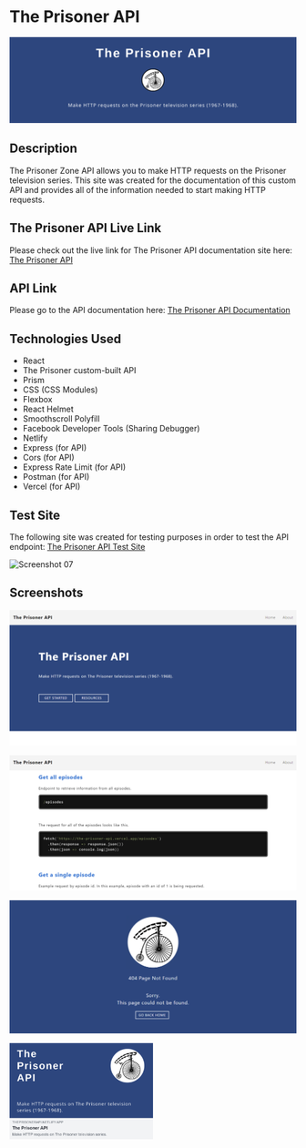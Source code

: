 # The Prisoner API

![Screenshot 01](screenshots/banner.png "The Prisoner")

## Description

The Prisoner Zone API allows you to make HTTP requests on the Prisoner television series. This site was created for the documentation of this custom API and provides all of the information needed to start making HTTP requests.

## The Prisoner API Live Link

Please check out the live link for The Prisoner API documentation site here: [The Prisoner API](https://theprisonerapi.netlify.app/ "The Prisoner API")

## API Link

Please go to the API documentation here: [The Prisoner API Documentation](https://github.com/answebdev/the-prisoner-api "The Prisoner API Documentation")

## Technologies Used

* React
* The Prisoner custom-built API
* Prism
* CSS (CSS Modules)
* Flexbox
* React Helmet
* Smoothscroll Polyfill
* Facebook Developer Tools (Sharing Debugger)
* Netlify
* Express (for API)
* Cors (for API)
* Express Rate Limit (for API)
* Postman (for API)
* Vercel (for API)

## Test Site

The following site was created for testing purposes in order to test the API endpoint: [The Prisoner API Test Site](https://the-prisoner-api-js-test.vercel.app/ "The Prisoner API Test Site")

![Screenshot 07](screenshots/test-site.gif "Test Site")

## Screenshots

![Screenshot 01](screenshots/prisoner-screenshot01.png "Home Page Hero Section")

![Screenshot 02](screenshots/prisoner-screenshot02.png "Home Page Documentation Section")

![Screenshot 03](screenshots/prisoner-screenshot03.png "Error Page")

<img src="screenshots/prisoner-screenshot04.png" title="Preview of Link when Shared on Facebook" width="50%" height="auto">
